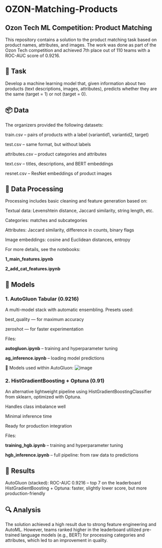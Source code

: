 # OZON-Matching-Products
## Ozon Tech ML Competition: Product Matching
This repository contains a solution to the product matching task based on product names, attributes, and images. The work was done as part of the Ozon Tech competition and achieved 7th place out of 110 teams with a ROC-AUC score of 0.9216.

## 🚀 Task
Develop a machine learning model that, given information about two products (text descriptions, images, attributes), predicts whether they are the same (target = 1) or not (target = 0).

## 📦 Data
The organizers provided the following datasets:

train.csv – pairs of products with a label (variantid1, variantid2, target)

test.csv – same format, but without labels

attributes.csv – product categories and attributes

text.csv – titles, descriptions, and BERT embeddings

resnet.csv – ResNet embeddings of product images

## 🔧 Data Processing
Processing includes basic cleaning and feature generation based on:

Textual data: Levenshtein distance, Jaccard similarity, string length, etc.

Categories: matches and subcategories

Attributes: Jaccard similarity, difference in counts, binary flags

Image embeddings: cosine and Euclidean distances, entropy

For more details, see the notebooks:

**1_main_features.ipynb**

**2_add_cat_features.ipynb**

## 🧠 Models
### 1. AutoGluon Tabular (0.9216)
A multi-model stack with automatic ensembling. Presets used:

best_quality — for maximum accuracy

zeroshot — for faster experimentation

Files:

**autogluon.ipynb** – training and hyperparameter tuning

**ag_inference.ipynb** – loading model predictions

📸 Models used within AutoGluon:
![image](https://github.com/user-attachments/assets/02dd26a5-79e8-48d6-b932-ed624a16e689)


### 2. HistGradientBoosting + Optuna (0.91)
An alternative lightweight pipeline using HistGradientBoostingClassifier from sklearn, optimized with Optuna.

Handles class imbalance well

Minimal inference time

Ready for production integration

Files:

**training_hgb.ipynb** – training and hyperparameter tuning

**hgb_inference.ipynb** – full pipeline: from raw data to predictions

## 🏁 Results
AutoGluon (stacked): ROC-AUC 0.9216 – top 7 on the leaderboard
HistGradientBoosting + Optuna: faster, slightly lower score, but more production-friendly

## 🔍 Analysis
The solution achieved a high result due to strong feature engineering and AutoML. However, teams ranked higher in the leaderboard utilized pre-trained language models (e.g., BERT) for processing categories and attributes, which led to an improvement in quality.
